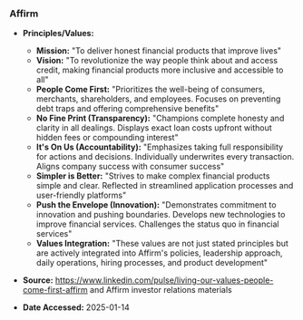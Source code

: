 ### Affirm

- **Principles/Values:**
  - **Mission:** "To deliver honest financial products that improve lives"
  - **Vision:** "To revolutionize the way people think about and access credit, making financial products more inclusive and accessible to all"
  - **People Come First:** "Prioritizes the well-being of consumers, merchants, shareholders, and employees. Focuses on preventing debt traps and offering comprehensive benefits"
  - **No Fine Print (Transparency):** "Champions complete honesty and clarity in all dealings. Displays exact loan costs upfront without hidden fees or compounding interest"
  - **It's On Us (Accountability):** "Emphasizes taking full responsibility for actions and decisions. Individually underwrites every transaction. Aligns company success with consumer success"
  - **Simpler is Better:** "Strives to make complex financial products simple and clear. Reflected in streamlined application processes and user-friendly platforms"
  - **Push the Envelope (Innovation):** "Demonstrates commitment to innovation and pushing boundaries. Develops new technologies to improve financial services. Challenges the status quo in financial services"
  - **Values Integration:** "These values are not just stated principles but are actively integrated into Affirm's policies, leadership approach, daily operations, hiring processes, and product development"

- **Source:** https://www.linkedin.com/pulse/living-our-values-people-come-first-affirm and Affirm investor relations materials
- **Date Accessed:** 2025-01-14